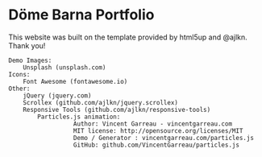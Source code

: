 # Döme Barna Portfolio


This website was built on the template provided by html5up and @ajlkn. Thank you! 


	Demo Images:
		Unsplash (unsplash.com)
    Icons:
		Font Awesome (fontawesome.io)
    Other:
		jQuery (jquery.com)
		Scrollex (github.com/ajlkn/jquery.scrollex)
		Responsive Tools (github.com/ajlkn/responsive-tools)
            Particles.js animation:
                      Author: Vincent Garreau - vincentgarreau.com
                      MIT license: http://opensource.org/licenses/MIT
                      Demo / Generator : vincentgarreau.com/particles.js
                      GitHub: github.com/VincentGarreau/particles.js


